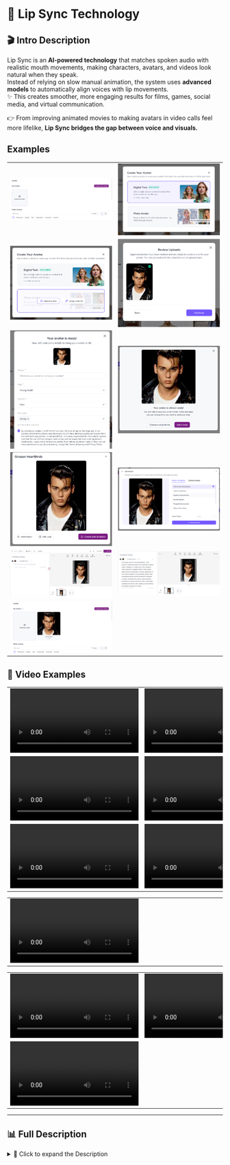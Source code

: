 # 👄 Lip Sync Technology

## 🎬 Intro Description
Lip Sync is an **AI-powered technology** that matches spoken audio with realistic mouth movements, making characters, avatars, and videos look natural when they speak.  
Instead of relying on slow manual animation, the system uses **advanced models** to automatically align voices with lip movements.  
✨ This creates smoother, more engaging results for films, games, social media, and virtual communication.

👉 From improving animated movies to making avatars in video calls feel more lifelike, **Lip Sync bridges the gap between voice and visuals.**

## Examples

<table>
    <tbody>
        <tr>
            <td width="50%">
                <img src="./img/img-1.png" alt="img" />
            </td>
            <td width="50%">
                <img src="./img/img-2.png" alt="img" />
            </td>
        </tr>
        <tr>
            <td width="50%">
                <img src="./img/img-3.png" alt="img" />
            </td>
            <td width="50%">
                <img src="./img/img-4.png" alt="img" />
            </td>
        </tr>
        <tr>
            <td width="50%">
                <img src="./img/img-5.png" alt="img" />
            </td>
            <td width="50%">
                <img src="./img/img-6.png" alt="img" />
            </td>
        </tr>
        <tr>
            <td width="50%">
                <img src="./img/img-7.png" alt="img" />
            </td>
            <td width="50%">
                <img src="./img/img-8.png" alt="img" />
            </td>
        </tr>
        <tr>
            <td width="50%">
                <img src="./img/img-9.png" alt="img" />
            </td>
            <td width="50%">
                <img src="./img/img-10.png" alt="img" />
            </td>
        </tr>
        <tr>
            <td width="50%">
                <img src="./img/img-11.png" alt="img" />
            </td>
        </tr>
    </tbody>
</table>

## 🎥 Video Examples

<table>
    <tbody>
        <tr>
            <td width="50%">
                <video src="https://github.com/user-attachments/assets/f358b87c-ed5b-4e87-b13b-f43ea0ed8d2f" controls preload>
                    Your browser does not support the video tag.
                </video>
            </td>
            <td width="50%">
                <video src="https://github.com/user-attachments/assets/9a700acd-c297-47d9-b746-72d183a07c60" controls preload>
                    Your browser does not support the video tag.
                </video>
            </td>
        </tr>
        <tr>
            <td width="50%">
                <video src="https://github.com/user-attachments/assets/a2ffa9d4-6258-4bce-be40-69de52f36391" controls preload>
                    Your browser does not support the video tag.
                </video>
            </td>
            <td width="50%">
                <video src="https://github.com/user-attachments/assets/ca060618-b998-49ed-bf40-e2b6f2e52dfe" controls preload>
                    Your browser does not support the video tag.
                </video>
            </td>
        </tr>
        <tr>
            <td width="50%">
                <video src="https://github.com/user-attachments/assets/ded4aa8a-a66b-423c-8522-3da4ea3c7d1b" controls preload>
                    Your browser does not support the video tag.
                </video>
            </td>
            <td width="50%">
               <video src="https://github.com/user-attachments/assets/04be1d2f-4774-4142-85a4-a181725c5507" controls preload>
                    Your browser does not support the video tag.
                </video>
            </td>
        </tr>
    </tbody>
</table>

<table>
    <tbody>
        <tr>
            <td width="50%">
                <video src="https://github.com/user-attachments/assets/ffd46a5f-643c-4f1f-b6a5-a721af5f5de7" controls preload>
                    Your browser does not support the video tag.
                </video>
            </td>
            <td width="50%"></td>
        </tr>
    </tbody>
</table>

<table>
    <tbody>
        <tr>
            <td width="50%">
                <video src="https://github.com/user-attachments/assets/684fcbef-91ce-481e-b9f9-2f786ae88b31" controls preload>
                    Your browser does not support the video tag.
                </video>
            </td>
            <td width="50%">
                <video src="https://github.com/user-attachments/assets/a938d0a2-4d46-4b89-bd9a-8260c72a00f3" controls preload>
                    Your browser does not support the video tag.
                </video>
            </td>
        </tr>
        <tr>
            <td width="50%">
                <video src="https://github.com/user-attachments/assets/71387067-be71-4629-bded-a72150295110" controls preload>
                    Your browser does not support the video tag.
                </video>
            </td>
            <td width="50%"></td>
        </tr>
    </tbody>
</table>

---

## 📊 Full Description

<details>
  <summary>📖 Click to expand the Description</summary>

### 📌 Overview
Lip syncing technology is a crucial aspect of **audiovisual synchronisation**, involving the precise alignment of spoken or sung words with corresponding lip movements.  
🎥 Widely applied in the **entertainment industry**—film, television, and video production—it ensures that characters appear to speak naturally.  
It extends to **animation, gaming, and virtual avatars**, making interactions more engaging and lifelike.

### ⚠️ Problem
Industries like 🎞️ film, 🎮 gaming, and 💻 communication demand **accurate lip syncing** for realistic experiences.  
But manual approaches are:
- ⏳ Time-consuming
- 💪 Labour-intensive
- ❌ Error-prone

This inefficiency reduces authenticity in audiovisual content.

### 💡 Solution
AI-powered **Lip Syncing technology** automates synchronisation:
- 🤖 Aligns spoken words with lips dynamically
- 🚀 Reduces manual effort
- 🎯 Ensures smooth, realistic audiovisual experiences

Powered by **deep learning algorithms**, it analyses audio & generates precise lip movement patterns.

---

## 🔄 Process

1. **🎧 Preprocessing**
   - LibROSA → Audio feature extraction
   - OpenCV → Facial landmark detection
   - Noise reduction via TensorFlow Audio Effects

2. **🧠 Model Selection**
   - TensorFlow & PyTorch → CNNs, RNNs, Transformers
   - Transfer learning: OpenPose, VGGish

3. **⚙️ Training & Validation**
   - Data augmentation (Keras ImageDataGenerator)
   - Hyperparameter tuning (scikit-learn)
   - Pipelines: TFX, PyTorch Lightning

4. **📏 Evaluation Metrics**
   - MSE (Mean Squared Error)
   - Phoneme-level accuracy (Jiwer)
   - Visual & auditory evaluation (PyDub + OpenCV)

---

## 🏆 Achievements

- 👥 **User Adoption** → Broad industry usage
- 💰 **Monetary Impact** → Licensing, partnerships, revenue growth
- 🔗 **Integration** → Adopted by leading content platforms & engines
- 🎉 **Industry Disruption** → Reduced manual animation hours, boosted production efficiency
- 🌍 **Cross-Platform Compatibility** → Works across devices, OS, and frameworks

---

## 🚀 Future Scope

- 🤖 **Generative Models (GANs)** → Enhance realism
- 🔗 **Cross-Modal Integration** → Better audio-visual sync
- ⚡ **Edge Computing** → Low latency, real-time use
- 🎭 **Fine-Grained Control** → More creative freedom for expressions
- 🌐 **Multi-Language & Accent Support** → Broader inclusivity
- 📊 **Quality Metrics** → Standardised perceptual accuracy measures
- 🔄 **Interactive Learning** → Adaptive sync from feedback
- 🥽 **AR & VR Integration** → Lifelike avatars in immersive worlds

---

## 📚 References

- 📖 *Deep Lip Reading: A Comparison of Models and an Online Application* — P. Asselin, et al.
- 📖 *LipNet: End-to-End Sentence-level Lipreading* — Y. M. Chung, A. Zisserman
- 📖 *Lip Reading in the Wild* — J. S. Chung, A. Zisserman
- 📖 *Recent Advances in Deep Learning for Audio-Visual Speech Processing* — IEEE Signal Processing Magazine
- 📖 *A Comprehensive Review on Lipreading Approaches: Recent Advances and Challenges* — Journal of Visual Communication and Image Representation
- 📖 *Speech Synthesis and Lip Sync with Neural Networks* — Distill.pub
- 📖 *Speech and Audio Signal Processing* — Ben Gold, Nelson Morgan
- 📖 *Deep Learning* — Ian Goodfellow, Yoshua Bengio, Aaron Courville
- 📖 *Computer Vision: Algorithms and Applications* — Richard Szeliski  

</details>
